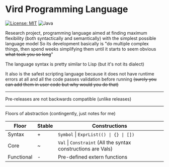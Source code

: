 [//]: # ([![SVG Banners]&#40;https://svg-banners.vercel.app/api?type=luminance&text1=&#40;Vird&#41;&#41;]&#40;https://github.com/Akshay090/svg-banners&#41;)

# Vird Programming Language

[![License: MIT](https://img.shields.io/badge/License-MIT-yellow.svg)](https://opensource.org/licenses/MIT)
![Java](https://img.shields.io/badge/Java-ED8B00?style=flat&logo=openjdk&logoColor=white)

[//]: # (![C]&#40;https://img.shields.io/badge/C-A8B9CC?style=flat&logo=c&logoColor=black&#41;)

Research project, programming language aimed at
finding maximum flexibility (both syntactically and semantically)
with the simplest possible language model
So its development basically is
"do multiple complex things, then spend weeks simplifying them until
it starts to seem obvious ~~what took you so long~~"

The language syntax is pretty similar to Lisp (but it's not its dialect)

It also is the safest scripting language because it does not have runtime errors at all and all the code passes
validation before running
~~(surely you can add them in user code but why would you do that)~~

***
Pre-releases are not backwards compatible (unlike releases)
***

Floors of abstraction (contingently, just notes for me)

| Floor      | Stable | Constructions                                                 |
|------------|--------|---------------------------------------------------------------|
| Syntax     | +      | `Symbol` \| `ExprList(() \| {} \| [])`                        |
| Core       | ~      | `Val` \| `Constraint` (All the syntax constructions are Vals) |
| Functional | -      | Pre-defined extern functions                                  |
